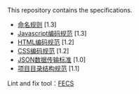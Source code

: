 This repository contains the specifications.

- [命名规则](name-guide.md) <span class="std-rec">[1.3]</span>
- [Javascript编码规范](javascript-style-guide.md) <span class="std-rec">[1.3]</span>
- [HTML编码规范](html-style-guide.md) <span class="std-rec">[1.2]</span>
- [CSS编码规范](css-style-guide.md) <span class="std-rec">[1.2]</span>
- [JSON数据传输标准](e-json.md) <span class="std-rec">[1.0]</span>
- [项目目录结构规范](directory.md) <span class="std-rec">[1.1]</span>



Lint and fix tool：[FECS](http://fecs.baidu.com/)
